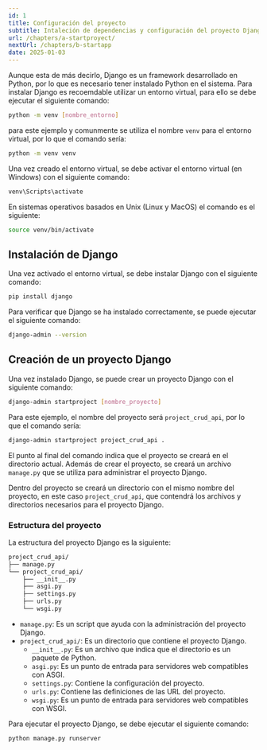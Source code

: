 ```yaml
---
id: 1
title: Configuración del proyecto
subtitle: Intaleción de dependencias y configuración del proyecto Django
url: /chapters/a-startproyect/
nextUrl: /chapters/b-startapp
date: 2025-01-03
---
```


Aunque esta de más decirlo, Django es un framework desarrollado en Python, por lo que es necesario tener instalado Python en el sistema. Para instalar Django es recoemdable utilizar un entorno virtual, para ello se debe ejecutar el siguiente comando:

```bash
python -m venv [nombre_entorno]
```
para este ejemplo y comunmente se utiliza el nombre `venv` para el entorno virtual, por lo que el comando sería:

```bash
python -m venv venv
```

Una vez creado el entorno virtual, se debe activar el entorno virtual (en Windows) con el siguiente comando:

```bash
venv\Scripts\activate
```

En sistemas operativos basados en Unix (Linux y MacOS) el comando es el siguiente:

```bash
source venv/bin/activate
```

## Instalación de Django

Una vez activado el entorno virtual, se debe instalar Django con el siguiente comando:

```bash
pip install django
```

Para verificar que Django se ha instalado correctamente, se puede ejecutar el siguiente comando:

```bash
django-admin --version
```

## Creación de un proyecto Django

Una vez instalado Django, se puede crear un proyecto Django con el siguiente comando:

```bash
django-admin startproject [nombre_proyecto]
```

Para este ejemplo, el nombre del proyecto será `project_crud_api`, por lo que el comando sería:

```bash
django-admin startproject project_crud_api .
```

El punto al final del comando indica que el proyecto se creará en el directorio actual. Además de crear el proyecto, se creará un archivo `manage.py` que se utiliza para administrar el proyecto Django.

Dentro del proyecto se creará un directorio con el mismo nombre del proyecto, en este caso `project_crud_api`, que contendrá los archivos y directorios necesarios para el proyecto Django.

### Estructura del proyecto

La estructura del proyecto Django es la siguiente:

```bash
project_crud_api/
├── manage.py
└── project_crud_api/
    ├── __init__.py
    ├── asgi.py
    ├── settings.py
    ├── urls.py
    └── wsgi.py
```

- `manage.py`: Es un script que ayuda con la administración del proyecto Django.
- `project_crud_api/`: Es un directorio que contiene el proyecto Django.
    - `__init__.py`: Es un archivo que indica que el directorio es un paquete de Python.
    - `asgi.py`: Es un punto de entrada para servidores web compatibles con ASGI.
    - `settings.py`: Contiene la configuración del proyecto.
    - `urls.py`: Contiene las definiciones de las URL del proyecto.
    - `wsgi.py`: Es un punto de entrada para servidores web compatibles con WSGI.

Para ejecutar el proyecto Django, se debe ejecutar el siguiente comando:

```bash
python manage.py runserver
```